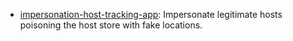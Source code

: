 - [impersonation-host-tracking-app](https://github.com/edoardottt/offensive-onos-apps/tree/main/apps/impersonation-host-tracking-app): Impersonate legitimate hosts poisoning the host store with fake locations.
